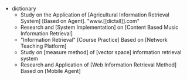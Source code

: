 - dictionary 
    - Study on the Application of [Agricultural Information Retrieval System] [Based on Agent]. "www.[[dictall]].com"
    - Research and [System Implementation] on [Content Based Music Information Retrieval]
    - "Information Retrieval" [Course Practice] Based on [Network Teaching Platform]
    - Study on [measure method] of [vector space] information retrieval system
    - Research and Application of [Web Information Retrieval Method] Based on [Mobile Agent]
